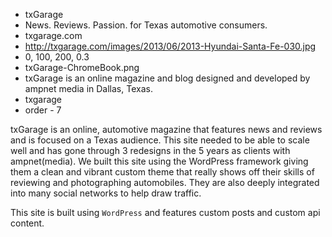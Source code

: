 * txGarage 
* News. Reviews. Passion. for Texas automotive consumers.
* txgarage.com
* http://txgarage.com/images/2013/06/2013-Hyundai-Santa-Fe-030.jpg
* 0, 100, 200, 0.3
* txGarage-ChromeBook.png
* txGarage is an online magazine and blog designed and developed by ampnet media in Dallas, Texas.
* txgarage
* order - 7

txGarage is an online, automotive magazine that features news and reviews and is focused on a Texas audience. This site needed to be able to scale well and has gone through 3 redesigns in the 5 years as clients with ampnet(media). We built this site using the WordPress framework giving them a clean and vibrant custom theme that really shows off their skills of reviewing and photographing automobiles. They are also deeply integrated into many social networks to help draw traffic.

This site is built using `WordPress` and features custom posts and custom api content.


